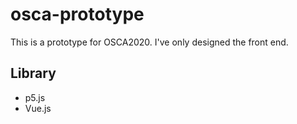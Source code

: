 # osca-prototype

This is a prototype for OSCA2020.
I've only designed the front end.

## Library

* p5.js
* Vue.js
